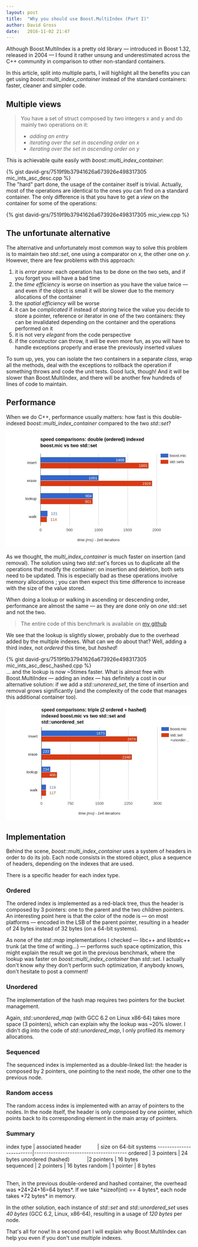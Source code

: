 ```yaml
---
layout: post
title:  "Why you should use Boost.MultiIndex (Part I)"
author: David Gross
date:   2016-11-02 21:47
---
```


Although Boost.MultiIndex is a pretty old library &mdash; introduced in Boost 1.32, released in 2004 &mdash; I found it rather unsung and underestimated
across the C++ community in comparison to other non-standard containers. 

In this article, split into multiple parts, I will highlight all the benefits you can get using *boost::multi\_index\_container* instead of the standard 
containers: faster, cleaner and simpler code.


Multiple views
--------------
> You have a set of struct composed by two integers x and y and do mainly two operations on it: 
>
> + *adding an entry*
> + *iterating over the set in ascending order on x*
> + *iterating over the set in ascending order on y*

This is achievable quite easily with *boost::multi\_index\_container*:

{% gist david-grs/7519f9b37941626a673926e498317305 mic_ints_asc_desc.cpp %}
<br />
The "hard" part done, the usage of the container itself is trivial. Actually, most of the operations are identical to the ones you can find on a standard container. The only
difference is that you have to get a *view* on the container for some of the operations:

{% gist david-grs/7519f9b37941626a673926e498317305 mic_view.cpp %}


The unfortunate alternative
---------------------------
The alternative and unfortunately most common way to solve this problem is to maintain two _std::set_, one using a comparator on *x*, the other one on *y*. 
However, there are few problems with this approach:

1. it is *error prone*: each operation has to be done on the two sets, and if you forget you will have a bad time
2. the *time efficiency* is worse on insertion as you have the value twice &mdash; and even if the object is small it will be slower due to the memory allocations of the container
3. the *spatial efficiency* will be worse
4. it can be *complicated* if instead of storing twice the value you decide to store a pointer, reference or iterator in one of the two containers: they can be invalidated depending on the container and the operations performed on it
5. it is not very *elegant* from the code perspective
6. if the constructor can throw, it will be even more fun, as you will have to handle exceptions properly and erase the previously inserted values

To sum up, yes, you can isolate the two containers in a separate *class*, wrap all the methods, deal with the exceptions to 
rollback the operation if something throws and code the unit tests. Good luck, though! And it will be slower than Boost.MultiIndex,
and there will be another few hundreds of lines of code to maintain. 


Performance
-----------
When we do C++, performance usually matters: how fast is this double-indexed *boost::multi\_index\_container* compared to the two *std::set*? 

![Speed comparisons between boost::multi_index_container with two ordered indexes and two std::set, time in ms, measured on 1e6 iterations.](/assets/images/speed_boost_multi_index_std_set.jpg)

As we thought, the *multi_index_container* is much faster on insertion (and removal). The solution using two *std::set*'s forces us to duplicate all the operations that modify the container: on insertion
and deletion, both sets need to be updated. This is especially bad as these operations involve memory allocations ; you can then expect this time difference to increase with the size of the value stored.

When doing a lookup or walking in ascending or descending order, performance are almost the same &mdash; as they are done only on *one* std::set and not the two. 

> The entire code of this benchmark is available on [my github](https://github.com/david-grs/boost_multi_index_container/blob/master/integers.cc) 

We see that the lookup is slightly slower, probably due to the overhead added by the multiple indexes. What can we do about that? Well, adding a third index, not *ordered* this time, but *hashed*! 

{% gist david-grs/7519f9b37941626a673926e498317305 mic_ints_asc_desc_hashed.cpp %}
<br />
... and the lookup is now ~5times faster. What is almost free with Boost.MultiIndex &mdash; adding an index &mdash; has definitely a cost in our alternative solution: if we add a *std::unorered_set*,
the time of insertion and removal grows significantly (and the complexity of the code that manages this additional container too).

![Speed comparisons between boost::multi_index_container with three indexes (two ordered, one hashed) and two std::set plus std::unordered_set, time in ms, measured on 1e6 iterations.](/assets/images/speed_boost_multi_index_std_set_and_unordered_set.jpg)


Implementation
--------------
Behind the scene, *boost::multi\_index\_container* uses a system of headers in order to do its job. Each node consists in the stored object, plus a sequence of headers, depending on the indexes
that are used.

There is a specific header for each index type.

### Ordered
The ordered index is implemented as a red-black tree, thus the header is composed by 3 pointers: one to the parent and the two children pointers. An interesting point here is that the color of the node 
is &mdash; on most platforms &mdash; encoded in the LSB of the parent pointer, resulting in a header of 24 bytes instead of 32 bytes (on a 64-bit systems).

As none of the *std::map* implementations I checked &mdash; libc++ and libstdc++ trunk (at the time of writing...) &mdash; performs such space optimization, this might explain the result we got in the previous 
benchmark, where the lookup was faster on  *boost::multi\_index\_container* than *std::set*. I actually don't know *why* they don't perform such optimization, if anybody knows, don't hesitate to post a comment!


### Unordered
The implementation of the hash map requires two pointers for the bucket management.

Again, *std::unordered_map* (with GCC 6.2 on Linux x86-64) takes more space (3 pointers), which can explain why the lookup was ~20% slower. I didn't dig into the code of *std::unordered_map*, I only profiled its memory allocations.


### Sequenced
The sequenced index is implemented as a double-linked list: the header is composed by 2 pointers, one pointing to the next node, the other one to the previous node.


### Random access
The random access index is implemented with an array of pointers to the nodes. In the node itself, the header is only composed by one pointer, which points back to its corresponding element in the main array of pointers.


### Summary

index type               | associated header&nbsp;&nbsp;&nbsp;&nbsp;&nbsp;&nbsp;&nbsp;&nbsp;&nbsp;&nbsp;&nbsp;| size on 64-bit systems
-------------------------|---------------------------------------
ordered                  | 3 pointers | 24 bytes
unordered (hashed)&nbsp;&nbsp;&nbsp;&nbsp;&nbsp;&nbsp;&nbsp;&nbsp;&nbsp;&nbsp;&nbsp;&nbsp;|2 pointers | 16 bytes          
sequenced                | 2 pointers | 16 bytes
random                   | 1 pointer | 8 bytes

<br />
Then, in the previous double-ordered and hashed container, the overhead was *24+24+16=64 bytes*. If we take *sizeof(int) == 4 bytes*, each node takes *72 bytes* in memory.

In the other solution, each instance of *std::set* and *std::unordered_set* uses *40 bytes* (GCC 6.2, Linux, x86-64), resulting in a usage of *120 bytes* per node.

That's all for now! In a second part I will explain why Boost.MultiIndex can help you even if you don't use multiple indexes.

